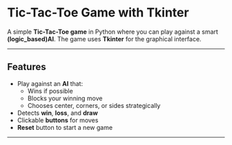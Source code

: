 # Tic-Tac-Toe Game with Tkinter

A simple **Tic-Tac-Toe game** in Python where you can play against a smart **(logic_based)AI**. The game uses **Tkinter** for the graphical interface.

---

## Features

- Play against an **AI** that:
  - Wins if possible
  - Blocks your winning move
  - Chooses center, corners, or sides strategically
- Detects **win**, **loss**, and **draw**
- Clickable **buttons** for moves
- **Reset** button to start a new game

---


